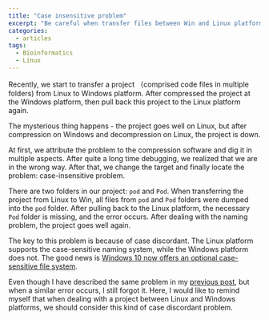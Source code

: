 ```yaml
---
title: "Case insensitive problem"
excerpt: "Be careful when transfer files between Win and Linux platform"
categories:
  - articles
tags:
  - Bioinformatics
  - Linux
---
```


Recently, we start to transfer a project （comprised code files in multiple folders) from Linux to Windows platform. After compressed the project at the Windows platform, then pull back this project to the Linux platform again.

The mysterious thing happens - the project goes well on Linux, but after compression on Windows and decompression on Linux, the project is down. 

At first, we attribute the problem to the compression software and dig it in multiple aspects. After quite a long time debugging, we realized that we are in the wrong way. After that, we change the target and finally locate the problem: case-insensitive problem.

There are two folders in our project: `pod` and `Pod`. When transferring the project from Linux to Win, all files from `pod` and `Pod` folders were dumped into the `pod` folder. After pulling back to the Linux platform, the necessary `Pod` folder is missing, and the error occurs. After dealing with the naming problem, the project goes well again.

The key to this problem is because of case discordant. The Linux platform supports the case-sensitive naming system, while the Windows platform does not. The good news is [Windows 10 now offers an optional case-sensitive file system](https://www.howtogeek.com/354220/how-to-enable-case-sensitive-folders-on-windows-10/).

Even though I have described the same problem in my [previous post](https://shanguangyu.com/articles/why-should-you-lowercase-your-filename/), but when a similar error occurs, I still forgot it. Here, I would like to remind myself that when dealing with a project between Linux and Windows platforms, we should consider this kind of case discordant problem.

